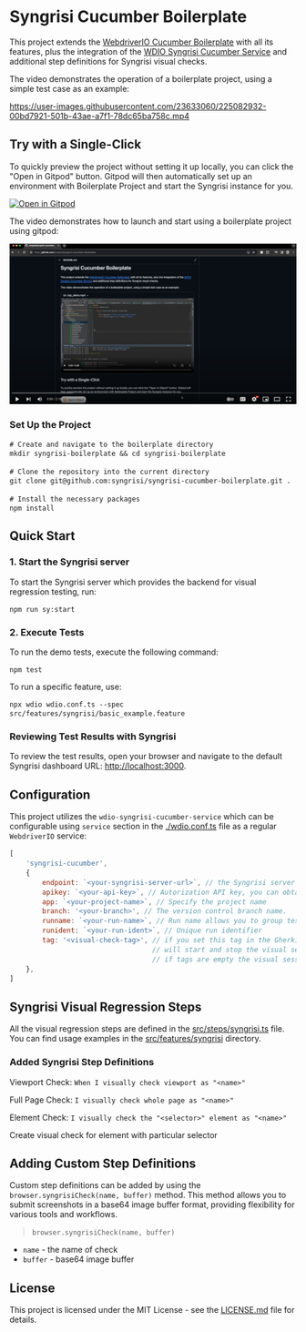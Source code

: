 # Syngrisi Cucumber Boilerplate

This project extends the [WebdriverIO Cucumber Boilerplate](https://github.com/webdriverio/cucumber-boilerplate)
with all its features, plus the integration of the [WDIO Syngrisi Cucumber Service](https://www.npmjs.com/package/wdio-syngrisi-cucumber-service) and additional step definitions for Syngrisi visual checks.

The video demonstrates the operation of a boilerplate project, using a simple test case as an example:

https://user-images.githubusercontent.com/23633060/225082932-00bd7921-501b-43ae-a7f1-78dc65ba758c.mp4

## Try with a Single-Click

To quickly preview the project without setting it up locally, you can click the "Open in Gitpod" button. Gitpod will then automatically set up an environment with Boilerplate Project and start the Syngrisi instance for you.

[![Open in Gitpod](https://gitpod.io/button/open-in-gitpod.svg)](https://gitpod.io/#https://github.com/syngrisi/syngrisi-cucumber-boilerplate)

The video demonstrates how to launch and start using a boilerplate project using gitpod:

[![Video Title](asserts/video-preview.png)](https://www.youtube.com/watch?v=joWTfdDmOe0&ab_channel=Syngrisi)


### Set Up the Project

```shell
# Create and navigate to the boilerplate directory
mkdir syngrisi-boilerplate && cd syngrisi-boilerplate

# Clone the repository into the current directory
git clone git@github.com:syngrisi/syngrisi-cucumber-boilerplate.git .

# Install the necessary packages
npm install
```

## Quick Start

### 1. Start the Syngrisi server

To start the Syngrisi server which provides the backend for visual regression testing, run:
```shell
npm run sy:start
```

### 2. Execute Tests

To run the demo tests, execute the following command:

```shell
npm test
```

To run a specific feature, use:

```shell {"background":"false","name":"BASIC TEST EXAMPLE","promptEnv":"true"}
npx wdio wdio.conf.ts --spec src/features/syngrisi/basic_example.feature
```

### Reviewing Test Results with Syngrisi

To review the test results, open your browser and navigate to the default Syngrisi dashboard URL: [http://localhost:3000](http://localhost:3000).

## Configuration

This project utilizes the `wdio-syngrisi-cucumber-service` which can be configurable using `service` section in the [./wdio.conf.ts](./wdio.conf.ts) file  as a regular `WebdriverIO` service:
```js
[
    'syngrisi-cucumber',
    {
        endpoint: `<your-syngrisi-server-url>`, // the Syngrisi server url, default is http://localhost:3000
        apikey: `<your-api-key>`, // Autorization API key, you can obtain it from your Syngrisi account settings 
        app: `<your-project-name>`, // Specify the project name 
        branch: '<your-branch>', // The version control branch name.
        runname: `<your-run-name>`, // Run name allows you to group tests by runs using Syngrisi UI  
        runident: `<your-run-ident>`, // Unique run identifier
        tag: '<visual-check-tag>', // if you set this tag in the Gherkin scenario, `wdio-syngrisi-cucumber-service` 
                                   // will start and stop the visual sessions and therefore perform visual checks,
                                   // if tags are empty the visual session will be created for all scenarios despite the existence of visual checks
    },
]
```

## Syngrisi Visual Regression Steps

All the visual regression steps are defined in the [src/steps/syngrisi.ts](src/steps/syngrisi.ts) file. 
You can find usage examples in the [src/features/syngrisi](src/features/syngrisi) directory.

### Added Syngrisi Step Definitions

Viewport Check: `When I visually check viewport as "<name>"`

Full Page Check: `I visually check whole page as "<name>"`

Element Check: `I visually check the "<selector>" element as "<name>"`

Create visual check for element with particular selector

## Adding Custom Step Definitions

Custom step definitions can be added by using the `browser.syngrisiCheck(name, buffer)` method. This method allows you to submit screenshots in a base64 image buffer format, providing flexibility for various tools and workflows.

> `browser.syngrisiCheck(name, buffer)`

- `name` - the name of check
- `buffer` - base64 image buffer

## License

This project is licensed under the MIT License - see the [LICENSE.md](./LICENSE.md) file for details.

